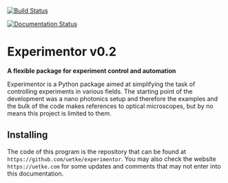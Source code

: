 [![Build Status](https://travis-ci.com/aquilesC/experimentor.svg?branch=master)](https://travis-ci.com/aquilesC/experimentor)

[![Documentation Status](https://readthedocs.org/projects/experimentor/badge/?version=latest)](https://experimentor.readthedocs.io/en/latest/?badge=latest)

# Experimentor v0.2 #

**A flexible package for experiment control and automation**

Experimentor is a Python package aimed at simplifying the task of controlling experiments in various fields. The starting point of the development was a nano photonics setup and therefore the examples and the bulk of the code makes references to optical microscopes, but by no means this project is limited to them.

Installing
----------

The code of this program is the repository that can be found at ``https://github.com/uetke/experimentor``. You may also check the website ``https://uetke.com`` for some updates and comments that may not enter into this documentation.
